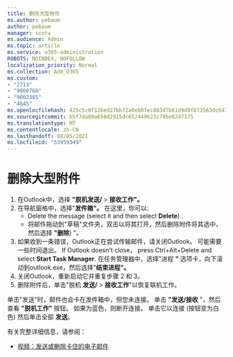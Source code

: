 ```yaml
---
title: 删除大型附件
ms.author: pebaum
author: pebaum
manager: scotv
ms.audience: Admin
ms.topic: article
ms.service: o365-administration
ROBOTS: NOINDEX, NOFOLLOW
localization_priority: Normal
ms.collection: Adm_O365
ms.custom:
- "2713"
- "9000768"
- "9002385"
- "4645"
ms.openlocfilehash: 425c5c0f12bed27bb72a0eb0fec803d7b61d9d0f873563dc6439cbfda9fdd08c
ms.sourcegitcommit: b5f7da89a650d2915dc652449623c78be6247175
ms.translationtype: MT
ms.contentlocale: zh-CN
ms.lasthandoff: 08/05/2021
ms.locfileid: "53959349"
---
```

# <a name="remove-the-large-attachment"></a>删除大型附件

1. 在Outlook中，选择 **"脱机发送/**  >  **接收工作"。** 
2. 在导航窗格中，选择"**发件箱"。** 在这里，你可以: 
    - Delete the message (select it and then select **Delete**) .
    - 将邮件拖动到"草稿"文件夹，双击以将其打开，然后删除附件将其选中，然后选择 **"删除**) "。
3. 如果收到一条错误，Outlook正在尝试传输邮件，请关闭Outlook。 可能需要一些时间退出。 If Outlook doesn't close， press Ctrl+Alt+Delete and select **Start Task Manager**. 在任务管理器中，选择"进程 **"** 选项卡，向下滚动到outlook.exe，然后选择"**结束进程"。**
4. 关闭Outlook，重新启动它并重复步骤 2 和 3。 
5. 删除附件后，单击"脱机 **发送/**  >  **接收工作**"以恢复联机工作。 

单击"发送"时，邮件也会卡在发件箱中，但您未连接。 单击 **"发送/接收** "，然后查看 **"脱机工作"** 按钮。 如果为蓝色，则断开连接。 单击它以连接 (按钮变为白色) 然后单击全部 **发送**。
 
 有关完整详细信息，请参阅：
- [视频：发送或删除卡住的电子邮件](https://support.office.com/article/Video-Send-or-delete-an-email-stuck-in-your-outbox-26d5d34a-4e5f-444a-a9e8-44db04a94dec) 
